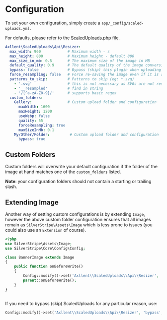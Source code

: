 # Configuration

To set your own configuration, simply create a `app/_config/scaled-uploads.yml`.

For defaults, please refer to the [ScaledUploads.php](/src/Api/Resizer.php) file.

```yaml
Axllent\ScaledUploads\Api\Resizer:
  max_width: 960            # Maximum width - s
  max_height: 800           # Maximum height - default 800
  max_size_in_mb: 0.5       # The maximum size of the image in MB
  default_quality: 0.9      # The default quality of the image conversion (0-1)
  bypass: false             # Bypass (skip) this plugin when uploading - default false
  force_resampling: false   # Force re-saving the image even if it is smaller - default false
  patterns_to_skip:         # Patterns to skip (eg: *.svg)
    - '.svg'                # this is not necessary as SVGs are not resized
    - '__resampled'         # find in string
    - '/[^a-zA-Z0-9]/'      # supports basic regex
  custom_folders:
    Gallery:                # Custom upload folder and configuration
      maxWidth: 1600
      maxHeight: 1200
      useWebp: false
      quality: 55
      forceResampling: true
      maxSizeInMb: 0.1
    My/Other/Folder:         # Custom upload folder and configuration
      bypass: true
```

## Custom Folders

Custom folders will overwrite your default configuration if the folder of the image at hand matches one of the `custom_folders` listed.

**Note**: your configuration folders should not contain a starting or trailing slash.

## Extending Image

Another way of setting custom configurations is by extending `Image`, however the above custom folder configuration ensures that all images remain as `SilverStripe\Assets\Image` which is less prone to issues (you could also use an `Extension` of course).

```php
<?php
use SilverStripe\Assets\Image;
use SilverStripe\Core\Config\Config;

class BannerImage extends Image
{
    public function onBeforeWrite()
    {
        Config::modify()->set('Axllent\\ScaledUploads\\Api\\Resizer', 'max_width', 1600);
        parent::onBeforeWrite();
    }
}



```

If you need to bypass (skip) ScaledUploads for any particular reason, use:

```php
Config::modify()->set('Axllent\\ScaledUploads\\Api\\Resizer', 'bypass', true);
```
